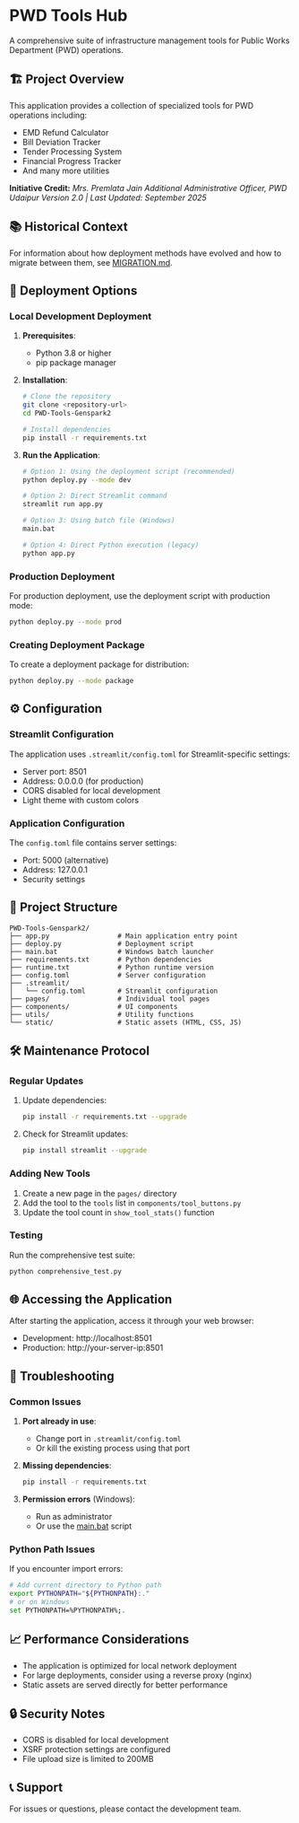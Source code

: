 # PWD Tools Hub

A comprehensive suite of infrastructure management tools for Public Works Department (PWD) operations.

## 🏗️ Project Overview

This application provides a collection of specialized tools for PWD operations including:
- EMD Refund Calculator
- Bill Deviation Tracker
- Tender Processing System
- Financial Progress Tracker
- And many more utilities

**Initiative Credit:**
_Mrs. Premlata Jain_
_Additional Administrative Officer, PWD Udaipur_
_Version 2.0 | Last Updated: September 2025_

## 📚 Historical Context

For information about how deployment methods have evolved and how to migrate between them, see [MIGRATION.md](file://c:\Users\Rajkumar\PWD-Tools-Genspark2\MIGRATION.md).

## 🚀 Deployment Options

### Local Development Deployment

1. **Prerequisites**:
   - Python 3.8 or higher
   - pip package manager

2. **Installation**:
   ```bash
   # Clone the repository
   git clone <repository-url>
   cd PWD-Tools-Genspark2
   
   # Install dependencies
   pip install -r requirements.txt
   ```

3. **Run the Application**:
   ```bash
   # Option 1: Using the deployment script (recommended)
   python deploy.py --mode dev
   
   # Option 2: Direct Streamlit command
   streamlit run app.py
   
   # Option 3: Using batch file (Windows)
   main.bat
   
   # Option 4: Direct Python execution (legacy)
   python app.py
   ```

### Production Deployment

For production deployment, use the deployment script with production mode:

```bash
python deploy.py --mode prod
```

### Creating Deployment Package

To create a deployment package for distribution:

```bash
python deploy.py --mode package
```

## ⚙️ Configuration

### Streamlit Configuration
The application uses `.streamlit/config.toml` for Streamlit-specific settings:
- Server port: 8501
- Address: 0.0.0.0 (for production)
- CORS disabled for local development
- Light theme with custom colors

### Application Configuration
The `config.toml` file contains server settings:
- Port: 5000 (alternative)
- Address: 127.0.0.1
- Security settings

## 📁 Project Structure

```
PWD-Tools-Genspark2/
├── app.py                 # Main application entry point
├── deploy.py              # Deployment script
├── main.bat               # Windows batch launcher
├── requirements.txt       # Python dependencies
├── runtime.txt            # Python runtime version
├── config.toml            # Server configuration
├── .streamlit/
│   └── config.toml        # Streamlit configuration
├── pages/                 # Individual tool pages
├── components/            # UI components
├── utils/                 # Utility functions
└── static/                # Static assets (HTML, CSS, JS)
```

## 🛠️ Maintenance Protocol

### Regular Updates
1. Update dependencies:
   ```bash
   pip install -r requirements.txt --upgrade
   ```

2. Check for Streamlit updates:
   ```bash
   pip install streamlit --upgrade
   ```

### Adding New Tools
1. Create a new page in the `pages/` directory
2. Add the tool to the `tools` list in `components/tool_buttons.py`
3. Update the tool count in `show_tool_stats()` function

### Testing
Run the comprehensive test suite:
```bash
python comprehensive_test.py
```

## 🌐 Accessing the Application

After starting the application, access it through your web browser:
- Development: http://localhost:8501
- Production: http://your-server-ip:8501

## 🔧 Troubleshooting

### Common Issues

1. **Port already in use**:
   - Change port in `.streamlit/config.toml`
   - Or kill the existing process using that port

2. **Missing dependencies**:
   ```bash
   pip install -r requirements.txt
   ```

3. **Permission errors** (Windows):
   - Run as administrator
   - Or use the [main.bat](file://c:\Users\Rajkumar\PWD-Tools-Genspark2\main.bat) script

### Python Path Issues
If you encounter import errors:
```bash
# Add current directory to Python path
export PYTHONPATH="${PYTHONPATH}:."
# or on Windows
set PYTHONPATH=%PYTHONPATH%;.
```

## 📈 Performance Considerations

- The application is optimized for local network deployment
- For large deployments, consider using a reverse proxy (nginx)
- Static assets are served directly for better performance

## 🔒 Security Notes

- CORS is disabled for local development
- XSRF protection settings are configured
- File upload size is limited to 200MB

## 📞 Support

For issues or questions, please contact the development team.